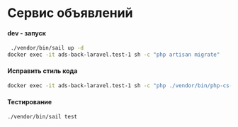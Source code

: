 # Сервис объявлений

#### dev - запуск
```sh
 ./vendor/bin/sail up -d
docker exec -it ads-back-laravel.test-1 sh -c "php artisan migrate"
```

#### Исправить стиль кода
```sh
docker exec -it ads-back-laravel.test-1 sh -c "php ./vendor/bin/php-cs-fixer fix"
```

#### Тестирование
```sh
./vendor/bin/sail test
```
